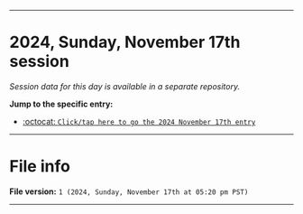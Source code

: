 
***

# 2024, Sunday, November 17th session

_Session data for this day is available in a separate repository._

**Jump to the specific entry:**

- [:octocat: `Click/tap here to go the 2024 November 17th entry`](https://github.com/seanpm2001/SeansLifeArchive_Images_TinyTower_Y2024/tree/SeansLifeArchive_Images_TinyTower_Y2024_Main-dev/2024/11_November/17/)

***

# File info

**File version:** `1 (2024, Sunday, November 17th at 05:20 pm PST)`

***
